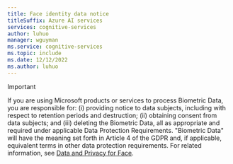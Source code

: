 ```yaml
---
title: Face identity data notice
titleSuffix: Azure AI services
services: cognitive-services
author: luhuo
manager: wguyman
ms.service: cognitive-services
ms.topic: include 
ms.date: 12/12/2022
ms.author: luhuo
---
```


> [!IMPORTANT]
> If you are using Microsoft products or services to process Biometric Data, you are responsible for: (i) providing notice to data subjects, including with respect to retention periods and destruction; (ii) obtaining consent from data subjects; and (iii) deleting the Biometric Data, all as appropriate and required under applicable Data Protection Requirements. "Biometric Data" will have the meaning set forth in Article 4 of the GDPR and, if applicable, equivalent terms in other data protection requirements. For related information, see [Data and Privacy for Face](/legal/cognitive-services/face/data-privacy-security?context=/azure/ai-services/computer-vision).

